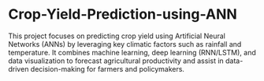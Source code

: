 # Crop-Yield-Prediction-using-ANN
This project focuses on predicting crop yield using Artificial Neural Networks (ANNs) by leveraging key climatic factors such as rainfall and temperature. It combines machine learning, deep learning (RNN/LSTM), and data visualization to forecast agricultural productivity and assist in data-driven decision-making for farmers and policymakers.
